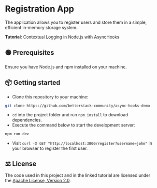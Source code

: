 # Registration App

The application allows you to register users and store them in a simple, efficient in-memory storage system.

**Tutorial**: [Contextual Logging in Node.js with AsyncHooks
](https://betterstack.com/community/guides/scaling-nodejs/async-hooks-explained/)

## 🟢 Prerequisites

Ensure you have Node.js and npm installed on your machine.

## 📦 Getting started

- Clone this repository to your machine:

```bash
git clone https://github.com/betterstack-community/async-hooks-demo
```

- `cd` into the project folder and run `npm install` to download dependencies.
- Execute the command below to start the development server:

```bash
npm run dev
```

- Visit `curl -X GET "http://localhost:3000/register?username=john"`
  in your browser to register the first user.

## ⚖ License

The code used in this project and in the linked tutorial are licensed under the [Apache License, Version 2.0](LICENSE).

